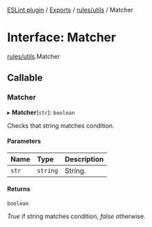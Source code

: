 [ESLint plugin](../index.md) / [Exports](../modules.md) / [rules/utils](../modules/rules_utils.md) / Matcher

# Interface: Matcher

[rules/utils](../modules/rules_utils.md).Matcher

## Callable

### Matcher

▸ **Matcher**(`str`): `boolean`

Checks that string matches condition.

#### Parameters

| Name | Type | Description |
| :------ | :------ | :------ |
| `str` | `string` | String. |

#### Returns

`boolean`

_True_ if string matches condition, _false_ otherwise.
